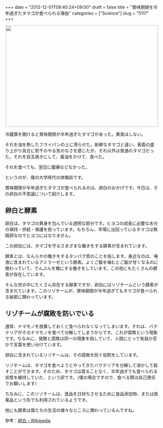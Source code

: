 +++
date = "2012-12-01T09:40:24+09:00"
draft = false
title = "賞味期限を半年過ぎたタマゴが食べられる理由"
categories = ["Science"]
slug = "5117"
+++

<img style="display:block; margin-left:auto; margin-right:auto;" src="/images/2012/12/5117_1.jpg" border="0" width="500" height="333" />

冷蔵庫を開けると賞味期限が半年過ぎたタマゴがあった。異臭はしない。

それを油を熱したフライパンの上に滑らせた。新鮮なタマゴと違い、表面の盛り上がり具合に若干のやる気のなさを感じたが、それ以外は普通のタマゴだった。それを目玉焼きにして、醤油をかけて、食べた。

それを食べても、翌日に腹痛などなかった。

というのが、僕の大学時代の体験談です。

賞味期限が半年過ぎたタマゴが食べられるのは、卵白のおかげです。今日は、その卵白の不思議について紹介します。

<h2>卵白と酵素</h2>

卵白は、タマゴの黄身を包んでいる透明な部分です。ヒヨコの成長に必要な水分の保持・供給・保護を担っています。もちろん、市場に出回っているタマゴは無精卵なのでヒヨコにはなりません。

この卵白には、タマゴを守るさまざまな働きをする酵素が含まれています。

酵素とは、なんらかの働きをするタンパク質のことを指します。身近なのは、唾液に含まれているアミラーゼという酵素。よくご飯を噛むとご飯が甘くなるのに関わっていて、でんぷんを糖にする働きをしています。この他にもたくさんの酵素が存在しています。

そんな世の中にたくさん存在する酵素ですが、卵白にはリゾチームという酵素が含まれています。このリゾチームが、賞味期限が半年過ぎてもタマゴが食べられる秘密に関わっています。

<h2>リゾチームが腐敗を防いでいる</h2>

通常、ナマモノを放置しておくと食べられなくなってしまいます。それは、バクテリアがそのナマモノを食べて分解してしまうからです。これが腐敗という現象です。ちなみに、発酵と腐敗は同一の現象を指していて、人間にとって有益か否かで言葉を使い分けています。

卵白に含まれているリゾチームは、その腐敗を防ぐ役割をしています。

リゾチームは、タマゴを食べようとやってきたバクテリアを分解して溶かして殺すことができます。そのため、タマゴは腐ることなく、半年過ぎても食べられる状態を維持していた、という訳です。（僕の場合ですので、食べる際は自己責任でお願いします）

ちなみに、このリゾチームは、食品を日持ちさせるために食品添加物、または医薬品という形でも利用されているようです。

他にも酵素は僕たちの生活の様々なところに関わっているんですね。

参考：<a href="http://ja.wikipedia.org/wiki/%E5%8D%B5%E7%99%BD" target="_blank">卵白 - Wikipedia</a>
